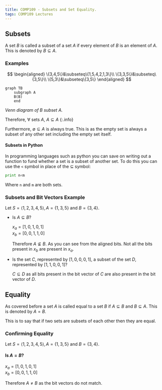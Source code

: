 ```yaml
---
title: COMP109 - Subsets and Set Equality.
tags: COMP109 Lectures
---
```

## Subsets
A set $B$ is called a subset of a set $A$ if every element of $B$ is an element of $A$. This is denoted by $B\subseteq A$.

### Examples
$$
\begin{aligned}
\{3,4,5\}&\subseteq\{1,5,4,2,1,3\}\\
\{3,3,5\}&\subseteq\{3,5\}\\
\{5,3\}&\subseteq\{3,5\}
\end{aligned}
$$


```mermaid
graph TB
    subgraph A
    B(B)
    end
```
*Venn diagram of $B$ subset $A$.*

Therefore, $\forall$ sets $A$, $A\subseteq A$
{:.info}

Furthermore, $\emptyset\subseteq A$ is always true. This is as the empty set is always a subset of any other set including the empty set itself.

#### Subsets in Python
In programming languages such as python you can save on writing out a function to fund whether a set is a subset of another set. To do this you can use the `<` symbol in place of the $\subseteq$ symbol:

```python
print n<m
```

Where `n` and `m` are both sets.

### Subsets and Bit Vectors Example
Let $S=\langle1,2,3,4,5\rangle,A=\{1,3,5\}$ and $B=\{3,4\}$.

* Is $A\subseteq B$?

	$x_a=[1,0,1,0,1]$  
	$x_b=[0,0,1,1,0]$
	
	Therefore $A\nsubseteq B$. As you can see from the aligned bits. Not all the bits present in $x_b$ are present in $x_a$.

* Is the set $C$, represented by $[1,0,0,0,1]$, a subset  of the set $D$, represented by $[1,1,0,0,1]$?
	
	$C\subseteq D$ as all bits present in the bit vector of $C$ are also present in the bit vector of $D$.
	
## Equality
As covered before a set $A$ is called equal to a set $B$ if $A\subseteq B$ and $B\subseteq A$. This is denoted by $A=B$.

This is to say that if two sets are subsets of each other then they are equal.

### Confirming Equality
Let $S=\langle1,2,3,4,5\rangle,A=\{1,3,5\}$ and $B=\{3,4\}$.

#### Is $A=B$?
$x_a=[1,0,1,0,1]$  
$x_b=[0,0,1,1,0]$

Therefore $A\neq B$ as the bit vectors do not match.
